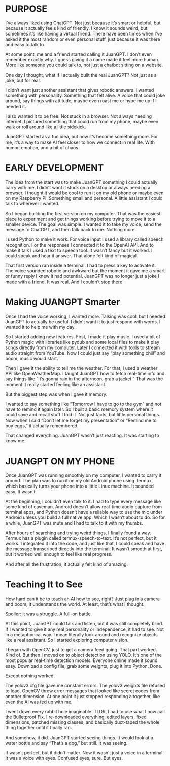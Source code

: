 # PURPOSE

I’ve always liked using ChatGPT. Not just because it’s smart or helpful, but because it actually feels kind of friendly. I know it sounds weird, but sometimes it’s like having a virtual friend. There have been times when I’ve asked it the most random or even personal stuff, just because it was there and easy to talk to.

At some point, me and a friend started calling it JuanGPT. I don’t even remember exactly why. I guess giving it a name made it feel more human. More like someone you could talk to, not just a chatbot sitting on a website.

One day I thought, what if I actually built the real JuanGPT? Not just as a joke, but for real.

I didn’t want just another assistant that gives robotic answers. I wanted something with personality. Something that felt alive. A voice that could joke around, say things with attitude, maybe even roast me or hype me up if I needed it.

I also wanted it to be free. Not stuck in a browser. Not always needing internet. I pictured something that could run from my phone, maybe even walk or roll around like a little sidekick.

JuanGPT started as a fun idea, but now it’s become something more. For me, it’s a way to make AI feel closer to how we connect in real life. With humor, emotion, and a bit of chaos.

# EARLY DEVELOPMENT

The idea from the start was to make JuanGPT something I could actually carry with me. I didn’t want it stuck on a desktop or always needing a browser. I thought it would be cool to run it on my old phone or maybe even on my Raspberry Pi. Something small and personal. A little assistant I could talk to wherever I wanted.

So I began building the first version on my computer. That was the easiest place to experiment and get things working before trying to move it to a smaller device. The goal was simple. I wanted it to take my voice, send the message to ChatGPT, and then talk back to me. Nothing more.

I used Python to make it work. For voice input I used a library called speech recognition. For the responses I connected it to the OpenAI API. And to make it talk I used a text to speech tool. It wasn’t fancy but it worked. I could speak and hear it answer. That alone felt kind of magical.

That first version ran inside a terminal. I had to press a key to activate it. The voice sounded robotic and awkward but the moment it gave me a smart or funny reply I knew it had potential. JuanGPT was no longer just a joke I made with a friend. It was real. And I couldn’t stop there.

# Making JUANGPT Smarter

Once I had the voice working, I wanted more. Talking was cool, but I needed JuanGPT to actually be useful. I didn’t want it to just respond with words. I wanted it to help me with my day.

So I started adding new features. First, I made it play music. I used a bit of Python magic with libraries like pydub and some local files to make it play songs directly from my computer. Later I connected it with tools to stream audio straight from YouTube. Now I could just say “play something chill” and boom, music would start.

Then I gave it the ability to tell me the weather. For that, I used a weather API like OpenWeatherMap. I taught JuanGPT how to fetch real-time info and say things like “It’s gonna rain in the afternoon, grab a jacket.” That was the moment it really started feeling like an assistant.

But the biggest step was when I gave it memory.

I wanted to say something like “Tomorrow I have to go to the gym” and not have to remind it again later. So I built a basic memory system where it could save and recall stuff I told it. Not just facts, but little personal things. Now when I said “Don’t let me forget my presentation” or “Remind me to buy eggs,” it actually remembered.

That changed everything. JuanGPT wasn’t just reacting. It was starting to know me.

# JUANGPT ON MY PHONE

Once JuanGPT was running smoothly on my computer, I wanted to carry it around. The plan was to run it on my old Android phone using Termux, which basically turns your phone into a little Linux machine. It sounded easy. It wasn’t.

At the beginning, I couldn’t even talk to it. I had to type every message like some kind of caveman. Android doesn’t allow real-time audio capture from terminal apps, and Python doesn’t have a reliable way to use the mic under Android unless you build a full native app. Which I wasn’t about to do. So for a while, JuanGPT was mute and I had to talk to it with my thumbs.

After hours of searching and trying weird things, I finally found a way. Termux has a plugin called termux-speech-to-text. It’s not perfect, but it works. I integrated it into the code, and just like that, I could speak and have the message transcribed directly into the terminal. It wasn’t smooth at first, but it worked well enough to feel like real progress.

And after all the frustration, it actually felt kind of amazing.

# Teaching It to See

How hard can it be to teach an AI how to see, right? Just plug in a camera and boom, it understands the world. At least, that’s what I thought.

Spoiler: it was a struggle. A full-on battle.

At this point, JuanGPT could talk and listen, but it was still completely blind. If I wanted to give it any real personality or independence, it had to see. Not in a metaphorical way. I mean literally look around and recognize objects like a real assistant. So I started exploring computer vision.

I began with OpenCV, just to get a camera feed going. That part worked. Kind of. But then I moved on to object detection using YOLO. It’s one of the most popular real-time detection models. Everyone online made it sound easy. Download a config file, grab some weights, plug it into Python. Done.

Except nothing worked.

The yolov3.cfg file gave me constant errors. The yolov3.weights file refused to load. OpenCV threw error messages that looked like secret codes from another dimension. At one point it just stopped responding altogether, like even the AI was fed up with me.

I went down every rabbit hole imaginable. TLDR, I had to use what I now call the Bulletproof Fix. I re-downloaded everything, edited layers, fixed dimensions, patched missing classes, and basically duct-taped the whole thing together until it finally ran.

And somehow, it did. JuanGPT started seeing things. It would look at a water bottle and say “That’s a dog,” but still. It was seeing.

It wasn’t perfect, but it didn’t matter. Now it wasn’t just a voice in a terminal. It was a voice with eyes. Confused eyes, sure. But eyes.
